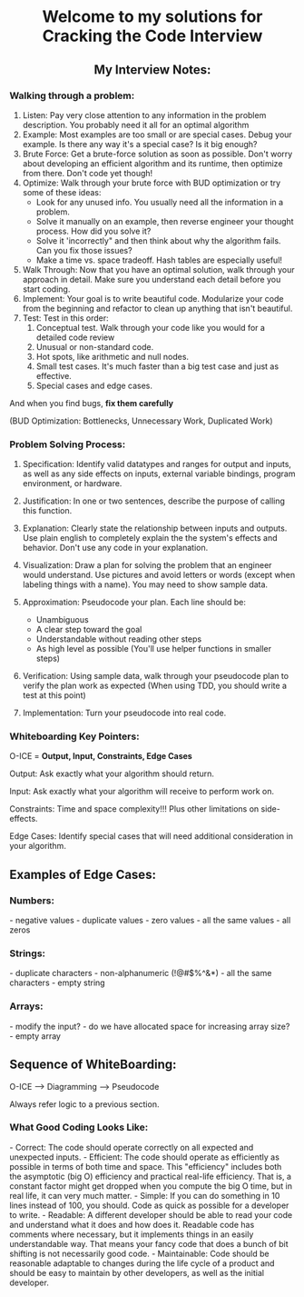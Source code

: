 <h1 align="center">Welcome to my solutions for Cracking the Code Interview</h1>

<h2 align="center">My Interview Notes:</h2>

<h3>Walking through a problem:</h3>

1. Listen: 
Pay very close attention to any information in the problem description. You probably need it all for an optimal 
algorithm
2. Example:
Most examples are too small or are special cases. Debug your example. Is there any way it's a special case? Is it big
enough?
3. Brute Force:
Get a brute-force solution as soon as possible. Don't worry about developing an efficient algorithm and its runtime,
then optimize from there. Don't code yet though!
4. Optimize:
Walk through your brute force with BUD optimization or try some of these ideas:
    - Look for any unused info. You usually need all the information in a problem.
    - Solve it manually on an example, then reverse engineer your thought process. How did you solve it?
    - Solve it 'incorrectly" and then think about why the algorithm fails. Can you fix those issues?
    - Make a time vs. space tradeoff. Hash tables are especially useful!
5. Walk Through:
Now that you have an optimal solution, walk through your approach in detail. Make sure you understand each detail before
you start coding.   
6. Implement:
Your goal is to write beautiful code. Modularize your code from the beginning and refactor to clean up anything that
isn't beautiful.
7. Test:
Test in this order:
    1. Conceptual test. Walk through your code like you would for a detailed code review
    2. Unusual or non-standard code.
    3. Hot spots, like arithmetic and null nodes.
    4. Small test cases. It's much faster than a big test case and just as effective.
    5. Special cases and edge cases.
<p>And when you find bugs, <b>fix them carefully</b></p>

(BUD Optimization: Bottlenecks, Unnecessary Work, Duplicated Work)

<h3>Problem Solving Process:</h3>

1. Specification: Identify valid datatypes and ranges for output and inputs, as well as any side effects on inputs, 
external variable bindings, program environment, or hardware.

2. Justification: In one or two sentences, describe the purpose of calling this function.

3. Explanation: Clearly state the relationship between inputs and outputs. Use plain english to completely explain the
the system's effects and behavior. Don't use any code in your explanation.

4. Visualization: Draw a plan for solving the problem that an engineer would understand. Use pictures and avoid letters
or words (except when labeling things with a name). You may need to show sample data.

5. Approximation: Pseudocode your plan. Each line should be: 
    - Unambiguous
    - A clear step toward the goal
    - Understandable without reading other steps
    - As high level as possible (You'll use helper functions in smaller steps)

6. Verification: Using sample data, walk through your pseudocode plan to verify the plan work as expected (When using 
TDD, you should write a test at this point)

7. Implementation: Turn your pseudocode into real code.

<h3>Whiteboarding Key Pointers:</h3>

O-ICE = <b> Output, Input, Constraints, Edge Cases </b>

Output:
Ask exactly what your algorithm should return.

Input:
Ask exactly what your algorithm will receive to perform work on.

Constraints:
Time and space complexity!!!
Plus other limitations on side-effects.

Edge Cases:
Identify special cases that will need additional consideration in your algorithm.

<h2>Examples of Edge Cases:</h2>
<h3>Numbers:</h3>
- negative values
- duplicate values
- zero values
- all the same values
- all zeros

<h3>Strings:</h3>
- duplicate characters
- non-alphanumeric (!@#$%^&*)
- all the same characters
- empty string

<h3>Arrays:</h3>
- modify the input?
- do we have allocated space for increasing array size?
- empty array

<h2>Sequence of WhiteBoarding:</h2>
O-ICE --> Diagramming --> Pseudocode

Always refer logic to a previous section.

<h3>What Good Coding Looks Like:</h3>
- Correct: The code should operate correctly on all expected and unexpected inputs.
- Efficient: The code should operate as efficiently as possible in terms of both time and space. This "efficiency" 
includes both the asymptotic (big O) efficiency and practical real-life efficiency. That is, a constant factor might get
dropped when you compute the big O time, but in real life, it can very much matter.
- Simple: If you can do something in 10 lines instead of 100, you should. Code as quick as possible for a developer to 
write.
- Readable: A different developer should be able to read your code and understand what it does and how does it. Readable
code has comments where necessary, but it implements things in an easily understandable way. That means your fancy code
that does a bunch of bit shifting is not necessarily good code.
- Maintainable: Code should be reasonable adaptable to changes during the life cycle of a product and should be easy to
maintain by other developers, as well as the initial developer.
